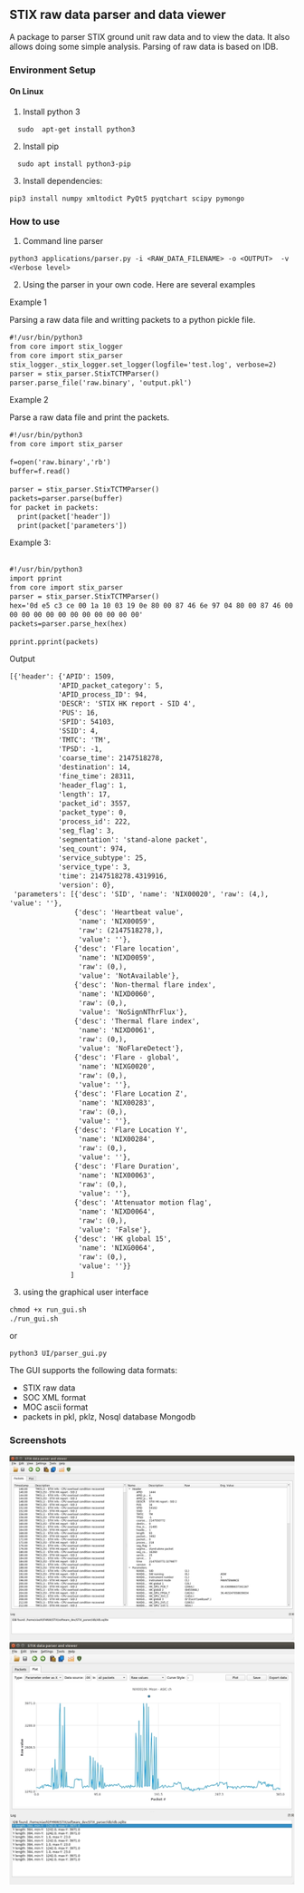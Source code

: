 ## STIX raw data parser and data viewer

A package to parser STIX ground unit raw data and to view the data. It also allows doing some simple analysis. 
Parsing of raw data is based on IDB.  

### Environment Setup

#### On Linux 
1. Install python 3
  ```
    sudo  apt-get install python3
  ```
2. Install pip
  ```
    sudo apt install python3-pip
  ```
3. Install dependencies:
```
pip3 install numpy xmltodict PyQt5 pyqtchart scipy pymongo
```


### How to use 
1. Command line parser
```
python3 applications/parser.py -i <RAW_DATA_FILENAME> -o <OUTPUT>  -v  <Verbose level>
```

2. Using the parser in your own code.  Here are several examples

Example 1

Parsing a raw data file and writting packets to a python pickle file. 

```
#!/usr/bin/python3 
from core import stix_logger
from core import stix_parser
stix_logger._stix_logger.set_logger(logfile='test.log', verbose=2)
parser = stix_parser.StixTCTMParser()
parser.parse_file('raw.binary', 'output.pkl')
```
Example 2

Parse a raw data file and print the packets. 

```
#!/usr/bin/python3 
from core import stix_parser

f=open('raw.binary','rb')
buffer=f.read()

parser = stix_parser.StixTCTMParser()
packets=parser.parse(buffer)
for packet in packets:
  print(packet['header'])
  print(packet['parameters'])
```

Example 3:
```

#!/usr/bin/python3 
import pprint
from core import stix_parser
parser = stix_parser.StixTCTMParser()
hex='0d e5 c3 ce 00 1a 10 03 19 0e 80 00 87 46 6e 97 04 80 00 87 46 00 00 00 00 00 00 00 00 00 00 00 00'
packets=parser.parse_hex(hex)

pprint.pprint(packets)

```
Output
```
[{'header': {'APID': 1509,
            'APID_packet_category': 5,
            'APID_process_ID': 94,
            'DESCR': 'STIX HK report - SID 4',
            'PUS': 16,
            'SPID': 54103,
            'SSID': 4,
            'TMTC': 'TM',
            'TPSD': -1,
            'coarse_time': 2147518278,
            'destination': 14,
            'fine_time': 28311,
            'header_flag': 1,
            'length': 17,
            'packet_id': 3557,
            'packet_type': 0,
            'process_id': 222,
            'seg_flag': 3,
            'segmentation': 'stand-alone packet',
            'seq_count': 974,
            'service_subtype': 25,
            'service_type': 3,
            'time': 2147518278.4319916,
            'version': 0},
 'parameters': [{'desc': 'SID', 'name': 'NIX00020', 'raw': (4,), 'value': ''},
                {'desc': 'Heartbeat value',
                 'name': 'NIX00059',
                 'raw': (2147518278,),
                 'value': ''},
                {'desc': 'Flare location',
                 'name': 'NIXD0059',
                 'raw': (0,),
                 'value': 'NotAvailable'},
                {'desc': 'Non-thermal flare index',
                 'name': 'NIXD0060',
                 'raw': (0,),
                 'value': 'NoSignNThrFlux'},
                {'desc': 'Thermal flare index',
                 'name': 'NIXD0061',
                 'raw': (0,),
                 'value': 'NoFlareDetect'},
                {'desc': 'Flare - global',
                 'name': 'NIXG0020',
                 'raw': (0,),
                 'value': ''},
                {'desc': 'Flare Location Z',
                 'name': 'NIX00283',
                 'raw': (0,),
                 'value': ''},
                {'desc': 'Flare Location Y',
                 'name': 'NIX00284',
                 'raw': (0,),
                 'value': ''},
                {'desc': 'Flare Duration',
                 'name': 'NIX00063',
                 'raw': (0,),
                 'value': ''},
                {'desc': 'Attenuator motion flag',
                 'name': 'NIXD0064',
                 'raw': (0,),
                 'value': 'False'},
                {'desc': 'HK global 15',
                 'name': 'NIXG0064',
                 'raw': (0,),
                 'value': ''}}
               ]
```
 
  

3. using the graphical user interface 
````
chmod +x run_gui.sh
./run_gui.sh
````
or 
````
python3 UI/parser_gui.py
````
The GUI supports the following data formats:
- STIX raw data
- SOC XML format
- MOC ascii format
- packets in  pkl, pklz,  Nosql database Mongodb

### Screenshots

![GU data parser GUI](screenshots/stix_parser_1.jpg)
![GU data parser GUI](screenshots/stix_parser_2.jpg)
